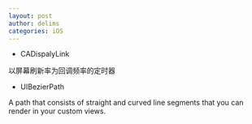 ```yaml
---
layout: post
author: delims
categories: iOS
---
```


- CADispalyLink 

以屏幕刷新率为回调频率的定时器


- UIBezierPath

A path that consists of straight and curved line segments that you can render in your custom views.

